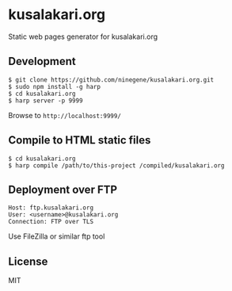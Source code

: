 # kusalakari.org

Static web pages generator for kusalakari.org

## Development

````
$ git clone https://github.com/ninegene/kusalakari.org.git
$ sudo npm install -g harp
$ cd kusalakari.org
$ harp server -p 9999
````
Browse to `http://localhost:9999/`

## Compile to HTML static files

```
$ cd kusalakari.org
$ harp compile /path/to/this-project /compiled/kusalakari.org
```

## Deployment over FTP

```
Host: ftp.kusalakari.org
User: <username>@kusalakari.org
Connection: FTP over TLS
```

Use FileZilla or similar ftp tool

## License

MIT
